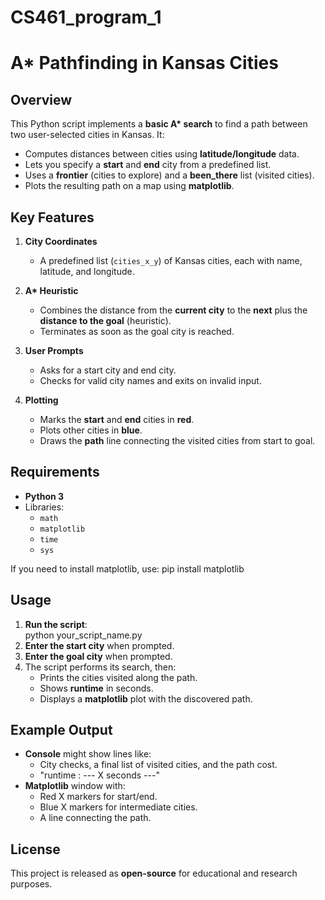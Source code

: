 # CS461_program_1
# A* Pathfinding in Kansas Cities

## Overview
This Python script implements a **basic A\* search** to find a path between two user-selected cities in Kansas. It:
- Computes distances between cities using **latitude/longitude** data.
- Lets you specify a **start** and **end** city from a predefined list.
- Uses a **frontier** (cities to explore) and a **been_there** list (visited cities).
- Plots the resulting path on a map using **matplotlib**.

## Key Features
1. **City Coordinates**  
   - A predefined list (`cities_x_y`) of Kansas cities, each with name, latitude, and longitude.
   
2. **A\* Heuristic**  
   - Combines the distance from the **current city** to the **next** plus the **distance to the goal** (heuristic).
   - Terminates as soon as the goal city is reached.

3. **User Prompts**  
   - Asks for a start city and end city.
   - Checks for valid city names and exits on invalid input.

4. **Plotting**  
   - Marks the **start** and **end** cities in **red**.
   - Plots other cities in **blue**.
   - Draws the **path** line connecting the visited cities from start to goal.

## Requirements
- **Python 3**
- Libraries:
  - `math`
  - `matplotlib`
  - `time`
  - `sys`

If you need to install matplotlib, use:
pip install matplotlib

## Usage
1. **Run the script**:  
   python your_script_name.py  
2. **Enter the start city** when prompted.
3. **Enter the goal city** when prompted.
4. The script performs its search, then:
   - Prints the cities visited along the path.
   - Shows **runtime** in seconds.
   - Displays a **matplotlib** plot with the discovered path.

## Example Output
- **Console** might show lines like:
  - City checks, a final list of visited cities, and the path cost.
  - "runtime : --- X seconds ---"
- **Matplotlib** window with:
  - Red X markers for start/end.
  - Blue X markers for intermediate cities.
  - A line connecting the path.

## License
This project is released as **open-source** for educational and research purposes.
